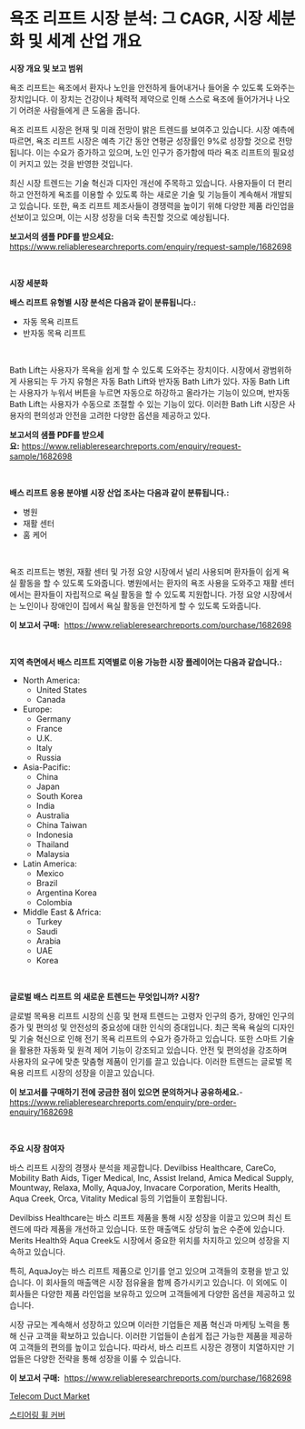 <p><h1>욕조 리프트 시장 분석: 그 CAGR, 시장 세분화 및 세계 산업 개요</h1></p><p><strong>시장 개요 및 보고 범위</strong></p>
<p><p>욕조 리프트는 욕조에서 환자나 노인을 안전하게 들어내거나 들어올 수 있도록 도와주는 장치입니다. 이 장치는 건강이나 체력적 제약으로 인해 스스로 욕조에 들어가거나 나오기 어려운 사람들에게 큰 도움을 줍니다.</p><p>욕조 리프트 시장은 현재 및 미래 전망이 밝은 트렌드를 보여주고 있습니다. 시장 예측에 따르면, 욕조 리프트 시장은 예측 기간 동안 연평균 성장률인 9%로 성장할 것으로 전망됩니다. 이는 수요가 증가하고 있으며, 노인 인구가 증가함에 따라 욕조 리프트의 필요성이 커지고 있는 것을 반영한 것입니다.</p><p>최신 시장 트렌드는 기술 혁신과 디자인 개선에 주목하고 있습니다. 사용자들이 더 편리하고 안전하게 욕조를 이용할 수 있도록 하는 새로운 기술 및 기능들이 계속해서 개발되고 있습니다. 또한, 욕조 리프트 제조사들이 경쟁력을 높이기 위해 다양한 제품 라인업을 선보이고 있으며, 이는 시장 성장을 더욱 촉진할 것으로 예상됩니다.</p></p>
<p><strong>보고서의 샘플 PDF를 받으세요:</strong> <a href="https://www.reliableresearchreports.com/enquiry/request-sample/1682698">https://www.reliableresearchreports.com/enquiry/request-sample/1682698</a></p>
<p>&nbsp;</p>
<p><strong>시장 세분화</strong></p>
<p><strong>배스 리프트 유형별 시장 분석은 다음과 같이 분류됩니다.:</strong></p>
<p><ul><li>자동 목욕 리프트</li><li>반자동 목욕 리프트</li></ul></p>
<p>&nbsp;</p>
<p><p>Bath Lift는 사용자가 목욕을 쉽게 할 수 있도록 도와주는 장치이다. 시장에서 광범위하게 사용되는 두 가지 유형은 자동 Bath Lift와 반자동 Bath Lift가 있다. 자동 Bath Lift는 사용자가 누워서 버튼을 누르면 자동으로 하강하고 올라가는 기능이 있으며, 반자동 Bath Lift는 사용자가 수동으로 조절할 수 있는 기능이 있다. 이러한 Bath Lift 시장은 사용자의 편의성과 안전을 고려한 다양한 옵션을 제공하고 있다.</p></p>
<p><strong>보고서의 샘플 PDF를 받으세요:</strong>&nbsp;<a href="https://www.reliableresearchreports.com/enquiry/request-sample/1682698">https://www.reliableresearchreports.com/enquiry/request-sample/1682698</a></p>
<p>&nbsp;</p>
<p><strong> 배스 리프트 응용 분야별 시장 산업 조사는 다음과 같이 분류됩니다.:</strong></p>
<p><ul><li>병원</li><li>재활 센터</li><li>홈 케어</li></ul></p>
<p>&nbsp;</p>
<p><p>욕조 리프트는 병원, 재활 센터 및 가정 요양 시장에서 널리 사용되며 환자들이 쉽게 욕실 활동을 할 수 있도록 도와줍니다. 병원에서는 환자의 욕조 사용을 도와주고 재활 센터에서는 환자들이 자립적으로 욕실 활동을 할 수 있도록 지원합니다. 가정 요양 시장에서는 노인이나 장애인이 집에서 욕실 활동을 안전하게 할 수 있도록 도와줍니다.</p></p>
<p><strong>이 보고서 구매:</strong>&nbsp; <a href="https://www.reliableresearchreports.com/purchase/1682698">https://www.reliableresearchreports.com/purchase/1682698</a></p>
<p>&nbsp;</p>
<p><strong>지역 측면에서 배스 리프트 지역별로 이용 가능한 시장 플레이어는 다음과 같습니다.:</strong></p>
<p><ul>
    <li>
        North America:
        <ul>
            <li>United States</li>
            <li>Canada</li>
        </ul>
    </li>
    <li>
        Europe:
        <ul>
            <li>Germany</li>
            <li>France</li>
            <li>U.K.</li>
            <li>Italy</li>
            <li>Russia</li>
        </ul>
    </li>
    <li>
        Asia-Pacific:
        <ul>
            <li>China</li>
            <li>Japan</li>
            <li>South Korea</li>
            <li>India</li>
            <li>Australia</li>
            <li>China Taiwan</li>
            <li>Indonesia</li>
            <li>Thailand</li>
            <li>Malaysia</li>
        </ul>
    </li>
    <li>
        Latin America:
        <ul>
            <li>Mexico</li>
            <li>Brazil</li>
            <li>Argentina Korea</li>
            <li>Colombia</li>
        </ul>
    </li>
    <li>
        Middle East & Africa:
        <ul>
            <li>Turkey</li>
            <li>Saudi</li>
            <li>Arabia</li>
            <li>UAE</li>
            <li>Korea</li>
        </ul>
    </li>
    </ul></p>
<p>&nbsp;</p>
<p><strong>글로벌 배스 리프트 의 새로운 트렌드는 무엇입니까? 시장?</strong></p>
<p><p>글로벌 목욕용 리프트 시장의 신흥 및 현재 트렌드는 고령자 인구의 증가, 장애인 인구의 증가 및 편의성 및 안전성의 중요성에 대한 인식의 증대입니다. 최근 목욕 욕실의 디자인 및 기술 혁신으로 인해 전기 목욕 리프트의 수요가 증가하고 있습니다. 또한 스마트 기술을 활용한 자동화 및 원격 제어 기능이 강조되고 있습니다. 안전 및 편의성을 강조하며 사용자의 요구에 맞춘 맞춤형 제품이 인기를 끌고 있습니다. 이러한 트렌드는 글로벌 목욕용 리프트 시장의 성장을 이끌고 있습니다.</p></p>
<p><strong>이 보고서를 구매하기 전에 궁금한 점이 있으면 문의하거나 공유하세요.</strong>- <a href="https://www.reliableresearchreports.com/enquiry/pre-order-enquiry/1682698">https://www.reliableresearchreports.com/enquiry/pre-order-enquiry/1682698</a></p>
<p>&nbsp;</p>
<p><strong>주요 시장 참여자</strong></p>
<p><p>바스 리프트 시장의 경쟁사 분석을 제공합니다. Devilbiss Healthcare, CareCo, Mobility Bath Aids, Tiger Medical, Inc, Assist Ireland, Amica Medical Supply, Mountway, Relaxa, Molly, AquaJoy, Invacare Corporation, Merits Health, Aqua Creek, Orca, Vitality Medical 등의 기업들이 포함됩니다. </p><p>Devilbiss Healthcare는 바스 리프트 제품을 통해 시장 성장을 이끌고 있으며 최신 트렌드에 따라 제품을 개선하고 있습니다. 또한 매출액도 상당히 높은 수준에 있습니다. Merits Health와 Aqua Creek도 시장에서 중요한 위치를 차지하고 있으며 성장을 지속하고 있습니다. </p><p>특히, AquaJoy는 바스 리프트 제품으로 인기를 얻고 있으며 고객들의 호평을 받고 있습니다. 이 회사들의 매출액은 시장 점유율을 함께 증가시키고 있습니다. 이 외에도 이 회사들은 다양한 제품 라인업을 보유하고 있으며 고객들에게 다양한 옵션을 제공하고 있습니다. </p><p>시장 규모는 계속해서 성장하고 있으며 이러한 기업들은 제품 혁신과 마케팅 노력을 통해 신규 고객을 확보하고 있습니다. 이러한 기업들이 손쉽게 접근 가능한 제품을 제공하여 고객들의 편의를 높이고 있습니다. 따라서, 바스 리프트 시장은 경쟁이 치열하지만 기업들은 다양한 전략을 통해 성장을 이룰 수 있습니다.</p></p>
<p><strong>이 보고서 구매:</strong>&nbsp;&nbsp;<a href="https://www.reliableresearchreports.com/purchase/1682698">https://www.reliableresearchreports.com/purchase/1682698</a></p>
<p><p><a href="https://butternut-bug-553.notion.site/Telecom-Duct-Market-Size-Share-Trends-Analysis-Report-By-Material-By-Type-By-End-user-By-Regio-ef687a259fe04183b1a03177b0471ee6">Telecom Duct Market</a></p><p><a href="https://github.com/xvz497517413/Market-Research-Report-List-1/blob/main/903477911199.md">스티어링 휠 커버</a></p></p>
